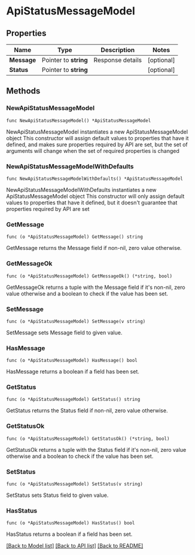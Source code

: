 # ApiStatusMessageModel

## Properties

Name | Type | Description | Notes
------------ | ------------- | ------------- | -------------
**Message** | Pointer to **string** | Response details | [optional] 
**Status** | Pointer to **string** |  | [optional] 

## Methods

### NewApiStatusMessageModel

`func NewApiStatusMessageModel() *ApiStatusMessageModel`

NewApiStatusMessageModel instantiates a new ApiStatusMessageModel object
This constructor will assign default values to properties that have it defined,
and makes sure properties required by API are set, but the set of arguments
will change when the set of required properties is changed

### NewApiStatusMessageModelWithDefaults

`func NewApiStatusMessageModelWithDefaults() *ApiStatusMessageModel`

NewApiStatusMessageModelWithDefaults instantiates a new ApiStatusMessageModel object
This constructor will only assign default values to properties that have it defined,
but it doesn't guarantee that properties required by API are set

### GetMessage

`func (o *ApiStatusMessageModel) GetMessage() string`

GetMessage returns the Message field if non-nil, zero value otherwise.

### GetMessageOk

`func (o *ApiStatusMessageModel) GetMessageOk() (*string, bool)`

GetMessageOk returns a tuple with the Message field if it's non-nil, zero value otherwise
and a boolean to check if the value has been set.

### SetMessage

`func (o *ApiStatusMessageModel) SetMessage(v string)`

SetMessage sets Message field to given value.

### HasMessage

`func (o *ApiStatusMessageModel) HasMessage() bool`

HasMessage returns a boolean if a field has been set.

### GetStatus

`func (o *ApiStatusMessageModel) GetStatus() string`

GetStatus returns the Status field if non-nil, zero value otherwise.

### GetStatusOk

`func (o *ApiStatusMessageModel) GetStatusOk() (*string, bool)`

GetStatusOk returns a tuple with the Status field if it's non-nil, zero value otherwise
and a boolean to check if the value has been set.

### SetStatus

`func (o *ApiStatusMessageModel) SetStatus(v string)`

SetStatus sets Status field to given value.

### HasStatus

`func (o *ApiStatusMessageModel) HasStatus() bool`

HasStatus returns a boolean if a field has been set.


[[Back to Model list]](../README.md#documentation-for-models) [[Back to API list]](../README.md#documentation-for-api-endpoints) [[Back to README]](../README.md)


